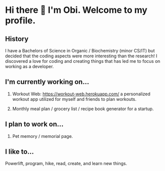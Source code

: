 # Hi there 👋 I'm Obi. Welcome to my profile.

## History
I have a Bachelors of Science in Organic / Biochemistry (minor CS/IT) but decided that the coding aspects
were more interesting than the research! I discovered a love for coding and creating things that has led me to focus on working as a developer.

## I'm currently working on...
1. Workout Web: https://workout-web.herokuapp.com/
a personalized workout app utilized for myself and friends to plan workouts.

2. Monthly meal plan / grocery list / recipe book generator for a startup.

## I plan to work on...

1. Pet memory / memorial page.

## I like to...
Powerlift, program, hike, read, create, and learn new things.

